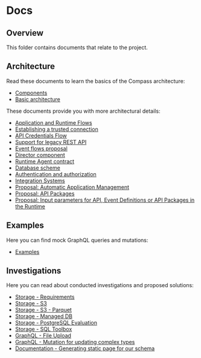 # Docs

## Overview

This folder contains documents that relate to the project.

## Architecture

Read these documents to learn the basics of the Compass architecture:

- [Components](./architecture/components.md)
- [Basic architecture](./architecture/basic-architecture.md)

These documents provide you with more architectural details:

- [Application and Runtime Flows](./architecture/app-runtime-flows.md)
- [Establishing a trusted connection](./architecture/establishing-trusted-connection.md)
- [API Credentials Flow](./architecture/api-credentials-flows.md)
- [Support for legacy REST API](./architecture/support-for-legacy-rest-api.md)
- [Event flows proposal](./architecture/event-flows-proposal.md)
- [Director component](./architecture/director-component.md)
- [Runtime Agent contract](./architecture/runtime-agent-contract.md)
- [Database scheme](./architecture/db-scheme.md)
- [Authentication and authorization](./architecture/authentication-and-authorization.md)
- [Integration Systems](./architecture/integration-systems.md)
- [Proposal: Automatic Application Management](./architecture/auto-app-management.md)
- [Proposal: API Packages](./architecture/api-packages.md)
- [Proposal: Input parameters for API, Event Definitions or API Packages in the Runtime](./architecture/input-parameters-on-runtime.md)

## Examples

Here you can find mock GraphQL queries and mutations:

- [Examples](./../examples/README.md)

## Investigations

Here you can read about conducted investigations and proposed solutions:

- [Storage - Requirements](./investigations/storage/requirements.md)
- [Storage - S3](./investigations/storage/s3/README.md)
- [Storage - S3 - Parquet](./investigations/storage/s3/parquet.md)
- [Storage - Managed DB](./investigations/storage/managed-db/managed-dbs.md)
- [Storage - PostgreSQL Evaluation](./investigations/storage/postgres/postgres.md)
- [Storage - SQL Toolbox](./investigations/storage/sql-toolbox/sql-toolbox.md)
- [GraphQL - File Upload](./investigations/graphql-file-upload/file-upload-with-graphql.md)
- [GraphQL - Mutation for updating complex types](./investigations/graphql-complex-updates/graphql-complex-updates.md)
- [Documentation - Generating static page for our schema](./investigations/api-documentation/generate-api-documentation.md)
